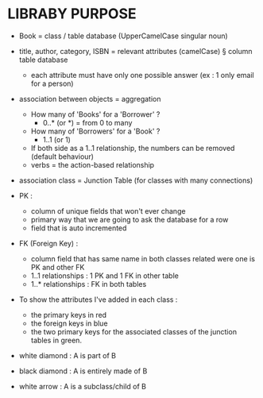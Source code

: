 # LIBRABY PURPOSE

- Book = class / table database (UpperCamelCase singular noun)
- title, author, category, ISBN = relevant attributes (camelCase) § column table database
  - each attribute must have only one possible answer (ex : 1 only email for a person)
- association between objects = aggregation
  - How many of 'Books' for a 'Borrower' ?
     -  0..* (or *) = from 0 to many
  - How many of 'Borrowers' for a 'Book' ?
     -  1..1 (or 1)
   - If both side as a 1..1 relationship, the numbers can be removed (default behaviour)
   - verbs = the action-based relationship
- association class = Junction Table (for classes with many connections)
   
- PK :
  - column of unique fields that won't ever change
  - primary way that we are going to ask the database for a row
  - field that is auto incremented
- FK (Foreign Key) :
  - column field that has same name in both classes related were one is PK and other FK
  - 1..1 relationships : 1 PK and 1 FK in other table
  - 1..* relationships : FK in both tables
  
- To show the attributes I've added in each class :
  - the primary keys in red
  - the foreign keys in blue
  - the two primary keys for the associated classes of the junction tables in green.
  
- white diamond : A is part of B
- black diamond : A is entirely made of B
- white arrow : A is a subclass/child of B
